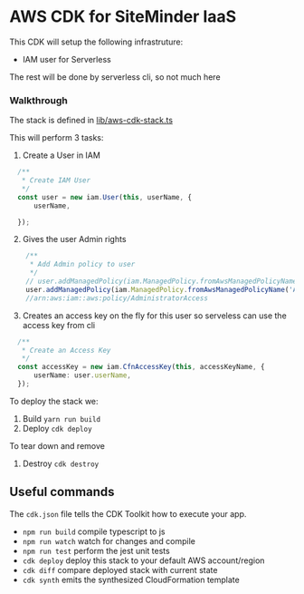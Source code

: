 # AWS CDK for SiteMinder IaaS

This CDK will setup the following infrastruture:
* IAM user for Serverless 

The rest will be done by serverless cli, so not much here  

### Walkthrough 
The stack is defined in [lib/aws-cdk-stack.ts](https://github.com/mitni455/siteminder/blob/master/devops/aws-cdk/lib/aws-cdk-stack.ts)

This will perform 3 tasks:
1. Create a User in IAM 
```typescript
  /**
   * Create IAM User 
   */
  const user = new iam.User(this, userName, {
      userName,

  });
```

2. Gives the user Admin rights 
```typescript
    /**
     * Add Admin policy to user 
     */
    // user.addManagedPolicy(iam.ManagedPolicy.fromAwsManagedPolicyName('policy/AdministratorAccess'));
    user.addManagedPolicy(iam.ManagedPolicy.fromAwsManagedPolicyName('AdministratorAccess'));
    //arn:aws:iam::aws:policy/AdministratorAccess
```

3. Creates an access key on the fly for this user so serveless can use the access key from cli 
```typescript
  /**
   * Create an Access Key
   */
  const accessKey = new iam.CfnAccessKey(this, accessKeyName, {
      userName: user.userName,
  });
```

To deploy the stack we:
1. Build `yarn run build`
2. Deploy `cdk deploy`

To tear down and remove
1. Destroy `cdk destroy`




## Useful commands

The `cdk.json` file tells the CDK Toolkit how to execute your app.

 * `npm run build`   compile typescript to js
 * `npm run watch`   watch for changes and compile
 * `npm run test`    perform the jest unit tests
 * `cdk deploy`      deploy this stack to your default AWS account/region
 * `cdk diff`        compare deployed stack with current state
 * `cdk synth`       emits the synthesized CloudFormation template
